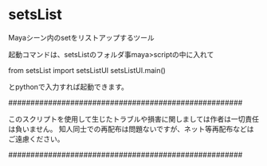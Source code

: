 # setsList
Mayaシーン内のsetをリストアップするツール

起動コマンドは、setsListのフォルダ事maya>scriptの中に入れて

from setsList import setsListUI
setsListUI.main()

とpythonで入力すれば起動できます。

#####################################################

このスクリプトを使用して生じたトラブルや損害に関しましては作者は一切責任は負いません。
知人同士での再配布は問題ないですが、ネット等再配布などはご遠慮ください。

#####################################################
